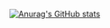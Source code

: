[![Anurag's GitHub stats](https://github-readme-stats.vercel.app/api?username=Elioking1)](https://github.com/anuraghazra/github-readme-stats)

